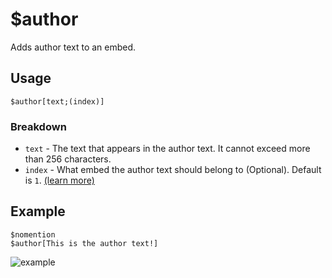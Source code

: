 # $author
Adds author text to an embed.

## Usage
```
$author[text;(index)]
```

### Breakdown
- `text` - The text that appears in the author text. It cannot exceed more than 256 characters.
- `index` - What embed the author text should belong to (Optional). Default is `1`. [(learn more)](../resources/embedIndexes.md)

## Example
```
$nomention
$author[This is the author text!]
```
![example](https://user-images.githubusercontent.com/69215413/119855770-32d98500-bee0-11eb-830c-bfb8b65fac7f.png)
